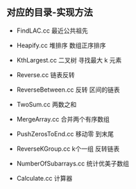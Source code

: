 ## 对应的目录-实现方法

- FindLAC.cc 最近公共祖先

- Heapify.cc 堆排序 数组正序排序

- KthLargest.cc 二叉树 寻找最大 k 元素

- Reverse.cc 链表反转

- ReverseBetween.cc 反转 区间的链表
 
- TwoSum.cc 两数之和

- MergeArray.cc 合并两个有序数组

- PushZerosToEnd.cc 移动零 到末尾

- ReverseKGroup.cc k个一组 反转链表

- NumberOfSubarrays.cc 统计优美子数组

- Calculate.cc 计算器